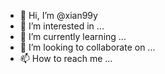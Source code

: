 - 👋 Hi, I’m @xian99y
- 👀 I’m interested in ...
- 🌱 I’m currently learning ...
- 💞️ I’m looking to collaborate on ...
- 📫 How to reach me ...

<!---
xian99y/xian99y is a ✨ special ✨ repository because its `README.md` (this file) appears on your GitHub profile.
You can click the Preview link to take a look at your changes.
--->

